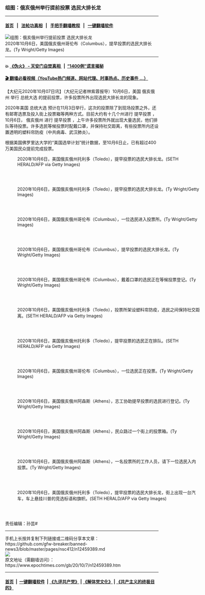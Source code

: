 ### 组图：俄亥俄州举行提前投票 选民大排长龙
------------------------

#### [首页](https://github.com/gfw-breaker/banned-news3/blob/master/README.md) &nbsp;&nbsp;|&nbsp;&nbsp; [法轮功真相](https://github.com/begood0513/basic/blob/master/README.md)  &nbsp;&nbsp;|&nbsp;&nbsp; [手把手翻墙教程](https://github.com/gfw-breaker/guides/wiki)  &nbsp;&nbsp;|&nbsp;&nbsp; [一键翻墙软件](https://github.com/gfw-breaker/nogfw/blob/master/README.md)  



<div><img alt="组图：俄亥俄州举行提前投票 选民大排长龙" class="attachment-djy_600_400 size-djy_600_400 wp-post-image" src="https://i.epochtimes.com/assets/uploads/2020/10/GettyImages-1228924893-600x400.jpg"/>
<div class="caption">
 2020年10月6日，美国俄亥俄州哥伦布（Columbus），提早投票的选民大排长龙。(Ty Wright/Getty Images)
</div></div><hr/>

#### 💥 [《伪火》 - 天安门自焚真相 ](http://158.247.195.190:10000/videos/blog/weihuo.html)&nbsp; |&nbsp; [“1400例”谎言揭秘  ](http://158.247.195.190:10000/videos/blog/jiexi1400.html)

#### [ 🎬  翻墙必看视频（YouTube热门频道、网站代理、时事热点、历史事件 ...）](https://github.com/gfw-breaker/links/blob/master/banned.md)

<div><p>
 【大纪元2020年10月07日讯】（大纪元记者林紫蓉报导）10月6日，美国
 <ok href="https://www.epochtimes.com/gb/tag/%E4%BF%84%E4%BA%A5%E4%BF%84%E5%B7%9E.html">
  俄亥俄州
 </ok>
 举行
 <ok href="https://www.epochtimes.com/gb/tag/%E6%80%BB%E7%BB%9F%E5%A4%A7%E9%80%89.html">
  总统大选
 </ok>
 的提前投票，许多投票所外出现选民大排长龙的现象。
</p>
<p>
 2020年美国
 <ok href="https://www.epochtimes.com/gb/tag/%E6%80%BB%E7%BB%9F%E5%A4%A7%E9%80%89.html">
  总统大选
 </ok>
 预计在11月3日举行，这次的投票除了到现场投票之外，还有邮寄选票及投入街上投票箱等两种方式。目前大约有十几个州进行
 <ok href="https://www.epochtimes.com/gb/tag/%E6%8F%90%E6%97%A9%E6%8A%95%E7%A5%A8.html">
  提早投票
 </ok>
 ，10月6日，
 <ok href="https://www.epochtimes.com/gb/tag/%E4%BF%84%E4%BA%A5%E4%BF%84%E5%B7%9E.html">
  俄亥俄州
 </ok>
 进行
 <ok href="https://www.epochtimes.com/gb/tag/%E6%8F%90%E6%97%A9%E6%8A%95%E7%A5%A8.html">
  提早投票
 </ok>
 ，上午许多投票所外就出现大量选民，他们排队等待投票。许多选民等候投票时配戴口罩，并保持社交距离，有些投票所内还设置透明的塑料帘防疫（中共病毒、武汉肺炎）。
</p>
<p>
 根据美国佛罗里达大学的“美国选举计划”统计数据，至10月6日止，已有超过400万美国民众提前完成投票。
</p>
<figure class="wp-caption aligncenter" id="attachment_12459408" style="width: 600px">
 <ok href="https://i.epochtimes.com/assets/uploads/2020/10/GettyImages-1228924639.jpg">
  <img alt="" class="size-large wp-image-12459408" src="https://i.epochtimes.com/assets/uploads/2020/10/GettyImages-1228924639-600x445.jpg"/>
 </ok>
 <br/><figcaption class="wp-caption-text">
  2020年10月6日，美国俄亥俄州托利多（Toledo），提早投票的选民大排长龙。(SETH HERALD/AFP via Getty Images)
 </figcaption><br/>
</figure><br/>
<figure class="wp-caption aligncenter" id="attachment_12459411" style="width: 600px">
 <ok href="https://i.epochtimes.com/assets/uploads/2020/10/GettyImages-1228924712.jpg">
  <img alt="" class="size-large wp-image-12459411" src="https://i.epochtimes.com/assets/uploads/2020/10/GettyImages-1228924712-600x400.jpg"/>
 </ok>
 <br/><figcaption class="wp-caption-text">
  2020年10月6日，美国俄亥俄州托利多（Toledo），提早投票的选民大排长龙。(Ty Wright/Getty Images)
 </figcaption><br/>
</figure><br/>
<figure class="wp-caption aligncenter" id="attachment_12459412" style="width: 600px">
 <ok href="https://i.epochtimes.com/assets/uploads/2020/10/GettyImages-1228925088.jpg">
  <img alt="" class="size-large wp-image-12459412" src="https://i.epochtimes.com/assets/uploads/2020/10/GettyImages-1228925088-600x410.jpg"/>
 </ok>
 <br/><figcaption class="wp-caption-text">
  2020年10月6日，美国俄亥俄州哥伦布（Columbus），一位选民进入投票所。(Ty Wright/Getty Images)
 </figcaption><br/>
</figure><br/>
<figure class="wp-caption aligncenter" id="attachment_12459416" style="width: 600px">
 <ok href="https://i.epochtimes.com/assets/uploads/2020/10/GettyImages-1228925096.jpg">
  <img alt="" class="size-large wp-image-12459416" src="https://i.epochtimes.com/assets/uploads/2020/10/GettyImages-1228925096-600x387.jpg"/>
 </ok>
 <br/><figcaption class="wp-caption-text">
  2020年10月6日，美国俄亥俄州哥伦布（Columbus），提早投票的选民大排长龙。(Ty Wright/Getty Images)
 </figcaption><br/>
</figure><br/>
<figure class="wp-caption aligncenter" id="attachment_12459417" style="width: 600px">
 <ok href="https://i.epochtimes.com/assets/uploads/2020/10/GettyImages-1228925265.jpg">
  <img alt="" class="size-large wp-image-12459417" src="https://i.epochtimes.com/assets/uploads/2020/10/GettyImages-1228925265-600x386.jpg"/>
 </ok>
 <br/><figcaption class="wp-caption-text">
  2020年10月6日，美国俄亥俄州哥伦布（Columbus），戴着口罩的选民正在等候投票登记。(Ty Wright/Getty Images)
 </figcaption><br/>
</figure><br/>
<figure class="wp-caption aligncenter" id="attachment_12459419" style="width: 600px">
 <ok href="https://i.epochtimes.com/assets/uploads/2020/10/GettyImages-1228925275.jpg">
  <img alt="" class="size-large wp-image-12459419" src="https://i.epochtimes.com/assets/uploads/2020/10/GettyImages-1228925275-600x388.jpg"/>
 </ok>
 <br/><figcaption class="wp-caption-text">
  2020年10月6日，美国俄亥俄州托利多（Toledo），投票所架设塑料帘防疫，选民之间保持社交距离。(SETH HERALD/AFP via Getty Images)
 </figcaption><br/>
</figure><br/>
<figure class="wp-caption aligncenter" id="attachment_12459420" style="width: 600px">
 <ok href="https://i.epochtimes.com/assets/uploads/2020/10/GettyImages-1228925282.jpg">
  <img alt="" class="size-large wp-image-12459420" src="https://i.epochtimes.com/assets/uploads/2020/10/GettyImages-1228925282-600x389.jpg"/>
 </ok>
 <br/><figcaption class="wp-caption-text">
  2020年10月6日，美国俄亥俄州托利多（Toledo），提早投票的选民正在排队。(SETH HERALD/AFP via Getty Images)
 </figcaption><br/>
</figure><br/>
<figure class="wp-caption aligncenter" id="attachment_12459422" style="width: 600px">
 <ok href="https://i.epochtimes.com/assets/uploads/2020/10/GettyImages-1228925339.jpg">
  <img alt="" class="size-large wp-image-12459422" src="https://i.epochtimes.com/assets/uploads/2020/10/GettyImages-1228925339-600x401.jpg"/>
 </ok>
 <br/><figcaption class="wp-caption-text">
  2020年10月6日，美国俄亥俄州哥伦布（Columbus），一位选民正在投票。(Ty Wright/Getty Images)
 </figcaption><br/>
</figure><br/>
<figure class="wp-caption aligncenter" id="attachment_12459423" style="width: 600px">
 <ok href="https://i.epochtimes.com/assets/uploads/2020/10/GettyImages-1228927059.jpg">
  <img alt="" class="size-large wp-image-12459423" src="https://i.epochtimes.com/assets/uploads/2020/10/GettyImages-1228927059-600x400.jpg"/>
 </ok>
 <br/><figcaption class="wp-caption-text">
  2020年10月6日，美国俄亥俄州阿森斯（Athens），志工协助提早投票的选民进行登记。(Ty Wright/Getty Images)
 </figcaption><br/>
</figure><br/>
<figure class="wp-caption aligncenter" id="attachment_12459426" style="width: 600px">
 <ok href="https://i.epochtimes.com/assets/uploads/2020/10/GettyImages-1228927131.jpg">
  <img alt="" class="size-large wp-image-12459426" src="https://i.epochtimes.com/assets/uploads/2020/10/GettyImages-1228927131-600x392.jpg"/>
 </ok>
 <br/><figcaption class="wp-caption-text">
  2020年10月6日，美国俄亥俄州阿森斯（Athens），民众路过一个街上的投票箱。(Ty Wright/Getty Images)
 </figcaption><br/>
</figure><br/>
<figure class="wp-caption aligncenter" id="attachment_12459428" style="width: 600px">
 <ok href="https://i.epochtimes.com/assets/uploads/2020/10/GettyImages-1228927337.jpg">
  <img alt="" class="size-large wp-image-12459428" src="https://i.epochtimes.com/assets/uploads/2020/10/GettyImages-1228927337-600x400.jpg"/>
 </ok>
 <br/><figcaption class="wp-caption-text">
  2020年10月6日，美国俄亥俄州阿森斯（Athens），一名投票所的工作人员，请下一位选民入内投票。(Ty Wright/Getty Images)
 </figcaption><br/>
</figure><br/>
<figure class="wp-caption aligncenter" id="attachment_12459429" style="width: 600px">
 <ok href="https://i.epochtimes.com/assets/uploads/2020/10/GettyImages-1228927926.jpg">
  <img alt="" class="size-large wp-image-12459429" src="https://i.epochtimes.com/assets/uploads/2020/10/GettyImages-1228927926-600x385.jpg"/>
 </ok>
 <br/><figcaption class="wp-caption-text">
  2020年10月6日，美国俄亥俄州托利多（Toledo），提早投票的选民大排长龙，街上出现一台汽车，车上悬挂川普的竞选标语和旗帜。(SETH HERALD/AFP via Getty Images)
 </figcaption><br/>
</figure><br/>
<p>
 责任编辑：孙芸#
</p>
</div>
<hr/>
手机上长按并复制下列链接或二维码分享本文章：<br/>
https://github.com/gfw-breaker/banned-news3/blob/master/pages/nsc412/n12459389.md <br/>
<a href='https://github.com/gfw-breaker/banned-news3/blob/master/pages/nsc412/n12459389.md'><img src='https://github.com/gfw-breaker/banned-news3/blob/master/pages/nsc412/n12459389.md.png'/></a> <br/>
原文地址（需翻墙访问）：https://www.epochtimes.com/gb/20/10/7/n12459389.htm


------------------------
#### [首页](https://github.com/gfw-breaker/banned-news3/blob/master/README.md) &nbsp;|&nbsp; [一键翻墙软件](https://github.com/gfw-breaker/nogfw/blob/master/README.md) &nbsp;| [《九评共产党》](https://github.com/gfw-breaker/9ping.md/blob/master/README.md#九评之一评共产党是什么) | [《解体党文化》](https://github.com/gfw-breaker/jtdwh.md/blob/master/README.md) | [《共产主义的终极目的》](https://github.com/gfw-breaker/gczydzjmd.md/blob/master/README.md)


<img src='http://gfw-breaker.win/banned-news3/pages/nsc412/n12459389.md' width='0px' height='0px'/>
